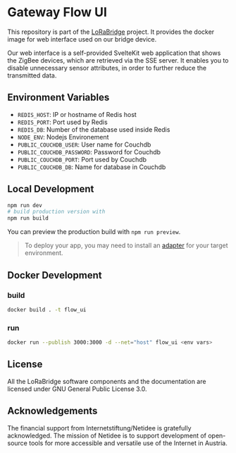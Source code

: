 # Gateway Flow UI

This repository is part of the [LoRaBridge](https://github.com/lorabridge2/lorabridge) project.
It provides the docker image for web interface used on our bridge device.

Our web interface is a self-provided SvelteKit web application that shows the ZigBee devices, which are retrieved via the SSE server. It enables you to disable unnecessary sensor attributes, in order to further reduce the transmitted data.

## Environment Variables

- `REDIS_HOST`: IP or hostname of Redis host
- `REDIS_PORT`: Port used by Redis
- `REDIS_DB`: Number of the database used inside Redis
- `NODE_ENV`: Nodejs Environement
- `PUBLIC_COUCHDB_USER`: User name for Couchdb
- `PUBLIC_COUCHDB_PASSWORD`: Password for Couchdb
- `PUBLIC_COUCHDB_PORT`: Port used by Couchdb
- `PUBLIC_COUCHDB_DB`: Name for database in Couchdb

## Local Development

```bash
npm run dev
# build production version with
npm run build
```

You can preview the production build with `npm run preview`.

> To deploy your app, you may need to install an [adapter](https://kit.svelte.dev/docs/adapters) for your target environment.

## Docker Development

### build

```bash
docker build . -t flow_ui
```

### run

```bash
docker run --publish 3000:3000 -d --net="host" flow_ui <env vars>
```

## License

All the LoRaBridge software components and the documentation are licensed under GNU General Public License 3.0.

## Acknowledgements

The financial support from Internetstiftung/Netidee is gratefully acknowledged. The mission of Netidee is to support development of open-source tools for more accessible and versatile use of the Internet in Austria.
